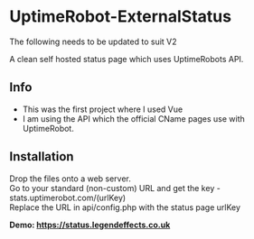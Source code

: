 # UptimeRobot-ExternalStatus
The following needs to be updated to suit V2

A clean self hosted status page which uses UptimeRobots API.

## Info
* This was the first project where I used Vue
* I am using the API which the official CName pages use with UptimeRobot.

## Installation
Drop the files onto a web server.<br>
Go to your standard (non-custom) URL and get the key - stats.uptimerobot.com/(urlKey)<br>
Replace the URL in api/config.php with the status page urlKey


**Demo: https://status.legendeffects.co.uk**

